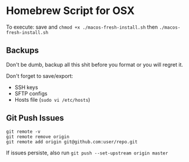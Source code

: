 # Homebrew Script for OSX

To execute: save and `chmod +x ./macos-fresh-install.sh` then `./macos-fresh-install.sh`

## Backups

Don't be dumb, backup all this shit before you format or you will regret it.

Don't forget to save/export:

- SSH keys
- SFTP configs
- Hosts file (`sudo vi /etc/hosts`)

## Git Push Issues

```
git remote -v
git remote remove origin
git remote add origin git@github.com:user/repo.git
```

If issues persiste, also run `git push --set-upstream origin master`
